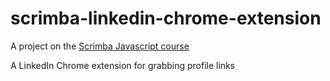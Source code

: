 # scrimba-linkedin-chrome-extension
A project on the [Scrimba Javascript course](https://scrimba.com/learn/learnjavascript) 

A LinkedIn Chrome extension for grabbing profile links

